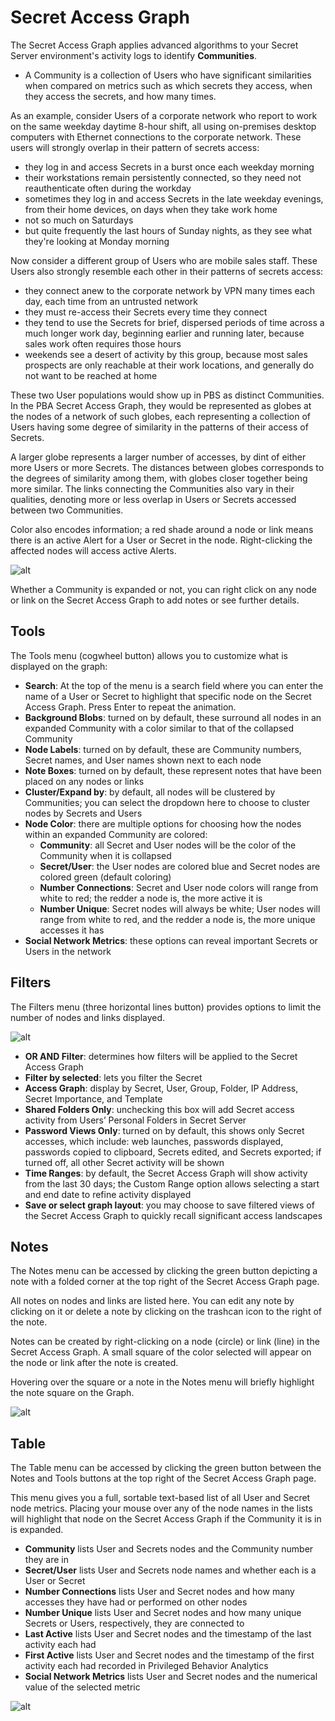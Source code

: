 [title]: # (PBA Operations)
[tags]: # (Privileged Behavior Analytics,PBA,)
[priority]: # (4020)

# Secret Access Graph

The Secret Access Graph applies advanced algorithms to your Secret Server environment's activity logs to identify **Communities**.

* A Community is a collection of Users who have significant similarities when compared on metrics such as which secrets they access, when they access the secrets, and how many times.

As an example, consider Users of a corporate network who report to work on the same weekday daytime 8-hour shift, all using on-premises desktop computers with Ethernet connections to the corporate network. These users will strongly overlap in their pattern of secrets access:

* they log in and access Secrets in a burst once each weekday morning
* their workstations remain persistently connected, so they need not reauthenticate often during the workday
* sometimes they log in and access Secrets in the late weekday evenings, from their home devices, on days when they take work home
* not so much on Saturdays
* but quite frequently the last hours of Sunday nights, as they see what they're looking at Monday morning

Now consider a different group of Users who are mobile sales staff. These Users also strongly resemble each other in their patterns of secrets access:

* they connect anew to the corporate network by VPN many times each day, each time from an untrusted network
* they must re-access their Secrets every time they connect
* they tend to use the Secrets for brief, dispersed periods of time across a much longer work day, beginning earlier and running later, because sales work often requires those hours
* weekends see a desert of activity by this group, because most sales prospects are only reachable at their work locations, and generally do not want to be reached at home

These two User populations would show up in PBS as distinct Communities. In the PBA Secret Access Graph, they would be represented as globes at the nodes of a network of such globes, each representing a collection of Users having some degree of similarity in the patterns of their access of Secrets.

A larger globe represents a larger number of accesses, by dint of either more Users or more Secrets. The distances between globes corresponds to the degrees of similarity among them, with globes closer together being more similar. The links connecting the Communities also vary in their qualities, denoting more or less overlap in Users or Secrets accessed between two Communities.

Color also encodes information; a red shade around a node or link means there is an active Alert for a User or Secret in the node. Right-clicking the affected nodes will access active Alerts.

![alt](images/d68bb5fd10d936cc5fcbedf8c6a0fd67.jpg)

Whether a Community is expanded or not, you can right click on any node or link on the Secret Access Graph to add notes or see further details.

## Tools

The Tools menu (cogwheel button) allows you to customize what is displayed on the graph:

* **Search**: At the top of the menu is a search field where you can enter the name of a User or Secret to highlight that specific node on the Secret Access Graph. Press Enter to repeat the animation.
* **Background Blobs**: turned on by default, these surround all nodes in an expanded Community with a color similar to that of the collapsed Community
* **Node Labels**: turned on by default, these are Community numbers, Secret names, and User names shown next to each node
* **Note Boxes**: turned on by default, these represent notes that have been placed on any nodes or links
* **Cluster/Expand by**: by default, all nodes will be clustered by Communities; you can select the dropdown here to choose to cluster nodes by Secrets and Users
* **Node Color**: there are multiple options for choosing how the nodes within an expanded Community are colored:
  * **Community**: all Secret and User nodes will be the color of the Community when it is collapsed
  * **Secret/User**: the User nodes are colored blue and Secret nodes are colored green (default coloring)
  * **Number Connections**: Secret and User node colors will range from white to red; the redder a node is, the more active it is
  * **Number Unique**: Secret nodes will always be white; User nodes will range from white to red, and the redder a node is, the more unique accesses it has
* **Social Network Metrics**: these options can reveal important Secrets or Users in the network

## Filters

The Filters menu (three horizontal lines button) provides options to limit the number of nodes and links displayed.

![alt](images/51ee9b644fb22460ab62c6f5022c976f.jpg)

* **OR AND Filter**: determines how filters will be applied to the Secret Access Graph
* **Filter by selected**: lets you filter the Secret
* **Access Graph**: display by Secret, User, Group, Folder, IP Address, Secret Importance, and Template
* **Shared Folders Only**: unchecking this box will add Secret access activity from Users’ Personal Folders in Secret Server
* **Password Views Only**: turned on by default, this shows only Secret accesses, which include: web launches, passwords displayed, passwords copied to clipboard, Secrets edited, and Secrets exported; if turned off, all other Secret activity will be shown
* **Time Ranges**: by default, the Secret Access Graph will show activity from the last 30 days; the Custom Range option allows selecting a start and end date to refine activity displayed
* **Save or select graph layout**: you may choose to save filtered views of the Secret Access Graph to quickly recall significant access landscapes

## Notes

The Notes menu can be accessed by clicking the green button depicting a note with a folded corner at the top right of the Secret Access Graph page.

All notes on nodes and links are listed here. You can edit any note by clicking on it or delete a note by clicking on the trashcan icon to the right of the note.

Notes can be created by right-clicking on a node (circle) or link (line) in the Secret Access Graph. A small square of the color selected will appear on the node or link after the note is created.

Hovering over the square or a note in the Notes menu will briefly highlight the note square on the Graph.

![alt](images/be2809b99d5cfbc552f9afb61d469651.jpg)

## Table

The Table menu can be accessed by clicking the green button between the Notes and Tools buttons at the top right of the Secret Access Graph page.

This menu gives you a full, sortable text-based list of all User and Secret node metrics. Placing your mouse over any of the node names in the lists will highlight that node on the Secret Access Graph if the Community it is in is expanded.

* **Community** lists User and Secrets nodes and the Community number they are in
* **Secret/User** lists User and Secrets node names and whether each is a User or Secret
* **Number Connections** lists User and Secret nodes and how many accesses they have had or performed on other nodes
* **Number Unique** lists User and Secret nodes and how many unique Secrets or Users, respectively, they are connected to
* **Last Active** lists User and Secret nodes and the timestamp of the last activity each had
* **First Active** lists User and Secret nodes and the timestamp of the first activity each had recorded in Privileged Behavior Analytics
* **Social Network Metrics** lists User and Secret nodes and the numerical value of the selected metric

![alt](images/79773f79feae8fab584888777860420b.jpg)

